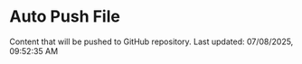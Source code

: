 # Auto Push File

Content that will be pushed to GitHub repository.
Last updated: 07/08/2025, 09:52:35 AM